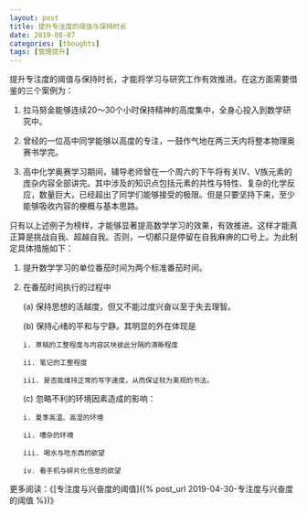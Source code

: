 ```yaml
---
layout: post
title: 提升专注度的阈值与保持时长
date: 2019-08-07
categories: [thoughts]
tags: [管理提升]
---
```


提升专注度的阈值与保持时长，才能将学习与研究工作有效推进。在这方面需要借鉴的三个案例为：

1. 拉马努金能够连续20～30个小时保持精神的高度集中，全身心投入到数学研究中。

2. 曾经的一位高中同学能够以高度的专注，一鼓作气地在两三天内将整本物理奥赛书学完。

3. 高中化学奥赛学习期间，辅导老师曾在一个周六的下午将有关IV、V族元素的庞杂内容全部讲完。其中涉及的知识点包括元素的共性与特性、复杂的化学反应，数量巨大，已经超出了同学们能够接受的极限。但是只要坚持下来，至少能够吸收内容的梗概与基本思路。

只有以上述例子为榜样，才能够显著提高数学学习的效果，有效推进。这样才能真正算是挑战自我、超越自我。否则，一切都只是停留在自我麻痹的口号上。为此制定具体措施如下：

1. 提升数学学习的单位番茄时间为两个标准番茄时间。

2. 在番茄时间执行的过程中

   (a) 保持思想的活越度，但又不能过度兴奋以至于失去理智。

   (b) 保持心绪的平和与宁静。其明显的外在体现是

       i. 草稿的工整程度与内容区块彼此分隔的清晰程度

       ii. 笔记的工整程度

       iii. 是否能维持正常的写字速度，从而保证较为美观的书法。

   (c) 忽略不利的环境因素造成的影响：

       i. 夏季高温、高湿的环境

       ii. 嘈杂的环境

       iii. 喝水与吃东西的欲望

       iv. 看手机与碎片化信息的欲望

更多阅读：《[专注度与兴奋度的阈值]({% post_url 2019-04-30-专注度与兴奋度的阈值 %})》
